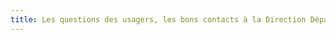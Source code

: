```yaml
---
title: Les questions des usagers, les bons contacts à la Direction Départementale du Territoire de Haute-Garonne
---
```

